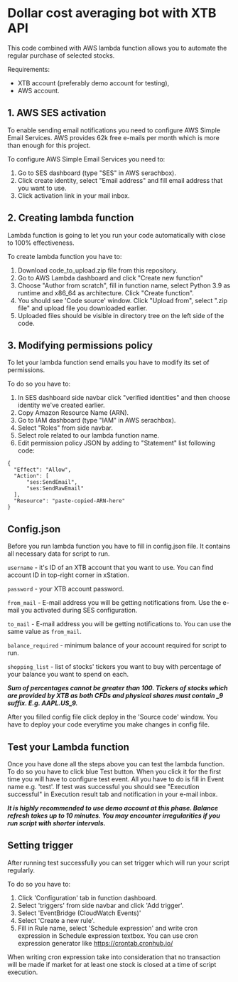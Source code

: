 # Dollar cost averaging bot with XTB API

This code combined with AWS lambda function allows you to automate the regular purchase of selected stocks. 

Requirements:
- XTB account (preferably demo account for testing),
- AWS account.

## 1. AWS SES activation

To enable sending email notifications you need to configure AWS Simple Email Services. AWS provides 62k free e-mails per month which is more than enough for this project.

To configure AWS Simple Email Services you need to:

1. Go to SES dashboard (type "SES" in AWS serachbox).
2. Click create identity, select "Email address" and fill email address that you want to use.
3. Click activation link in your mail inbox.

## 2. Creating lambda function

Lambda function is going to let you run your code automatically with close to 100% effectiveness. 

To create lambda function you have to:

1. Download code_to_upload.zip file from this repository. 
2. Go to AWS Lambda dashboard and click "Create new function"
3. Choose "Author from scratch", fill in function name, select Python 3.9 as runtime and x86_64 as architecture. Click "Create function".
4. You should see 'Code source' window. Click "Upload from", select ".zip file" and upload file you downloaded earlier.
5. Uploaded files should be visible in directory tree on the left side of the code.

## 3. Modifying permissions policy

To let your lambda function send emails you have to modify its set of permissions. 

To do so you have to:

1. In SES dashboard side navbar click "verified identities" and then choose identity we've created earlier.
2. Copy Amazon Resource Name (ARN).
3. Go to IAM dashboard (type "IAM" in AWS serachbox).
4. Select "Roles" from side navbar.
5. Select role related to our lambda function name.
6. Edit permission policy JSON by adding to "Statement" list following code:

```
{
  "Effect": "Allow",
  "Action": [
      "ses:SendEmail",    
      "ses:SendRawEmail"
  ],
  "Resource": "paste-copied-ARN-here"
}
```


## Config.json

Before you run lambda function you have to fill in config.json file. It contains all necessary data for script to run. 

`username` - it's ID of an XTB account that you want to use. You can find account ID in top-right corner in xStation.

`password` - your XTB account password. 

`from_mail` - E-mail address you will be getting notifications from. Use the e-mail you activated during SES configuration.

`to_mail` - E-mail address you will be getting notifications to. You can use the same value as `from_mail`.

`balance_required` - minimum balance of your account required for script to run. 

`shopping_list` - list of stocks' tickers you want to buy with percentage of your balance you want to spend on each. 

***Sum of percentages cannot be greater than 100. Tickers of stocks which are provided by XTB as both CFDs and physical shares must contain _9 suffix. E.g. AAPL.US_9.***

After you filled config file click deploy in the 'Source code' window. You have to deploy your code everytime you make changes in config file. 

## Test your Lambda function

 Once you have done all the steps above you can test the lambda function. To do so you have to click blue Test button. When you click it for the first time you will have to configure test event. All you have to do is fill in Event name e.g. 'test'. If test was successful you should see "Execution successful" in Execution result tab and notification in your e-mail inbox. 
 
 ***It is highly recommended to use demo account at this phase. Balance refresh takes up to 10 minutes. You may encounter irregularities if you run script with shorter intervals.***
 
## Setting trigger

After running test successfully you can set trigger which will run your script regularly. 

To do so you have to:

1. Click 'Configuration' tab in function dashboard.
2. Select 'triggers' from side navbar and click 'Add trigger'.
3. Select 'EventBridge (CloudWatch Events)'
4. Select 'Create a new rule'.
5. Fill in Rule name, select 'Schedule expression' and write cron expression in Schedule expression textbox. You can use cron expression generator like https://crontab.cronhub.io/ 

When writing cron expression take into consideration that no transaction will be made if market for at least one stock is closed at a time of script execution. 



